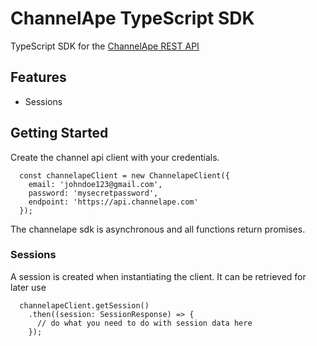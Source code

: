# ChannelApe TypeScript SDK

TypeScript SDK for the [ChannelApe REST API](https://docs.channelape.io/)

## Features
- Sessions

## Getting Started

Create the channel api client with your credentials.

```
  const channelapeClient = new ChannelapeClient({
    email: 'johndoe123@gmail.com',
    password: 'mysecretpassword',
    endpoint: 'https://api.channelape.com'
  });
```

The channelape sdk is asynchronous and all functions return promises.

### Sessions

A session is created when instantiating the client. It can be retrieved for later use

```
  channelapeClient.getSession()
    .then((session: SessionResponse) => {
      // do what you need to do with session data here
    });
```